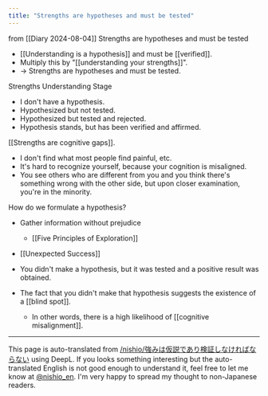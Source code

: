 ```yaml
---
title: "Strengths are hypotheses and must be tested"
---
```


from  [[Diary 2024-08-04]]
Strengths are hypotheses and must be tested

- [[Understanding is a hypothesis]] and must be [[verified]].
- Multiply this by "[[understanding your strengths]]".
- → Strengths are hypotheses and must be tested.

Strengths Understanding Stage
- I don't have a hypothesis.
- Hypothesized but not tested.
- Hypothesized but tested and rejected.
- Hypothesis stands, but has been verified and affirmed.

[[Strengths are cognitive gaps]].
- I don't find what most people find painful, etc.
- It's hard to recognize yourself, because your cognition is misaligned.
- You see others who are different from you and you think there's something wrong with the other side, but upon closer examination, you're in the minority.

How do we formulate a hypothesis?
- Gather information without prejudice
    - [[Five Principles of Exploration]]

- [[Unexpected Success]]
- You didn't make a hypothesis, but it was tested and a positive result was obtained.
- The fact that you didn't make that hypothesis suggests the existence of a [[blind spot]].
    - In other words, there is a high likelihood of [[cognitive misalignment]].


---
This page is auto-translated from [/nishio/強みは仮説であり検証しなければならない](https://scrapbox.io/nishio/強みは仮説であり検証しなければならない) using DeepL. If you looks something interesting but the auto-translated English is not good enough to understand it, feel free to let me know at [@nishio_en](https://twitter.com/nishio_en). I'm very happy to spread my thought to non-Japanese readers.